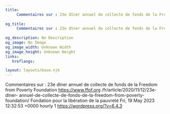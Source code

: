 ```yaml
---
title: 
     Commentaires sur : 23e dîner annuel de collecte de fonds de la Freedom from Poverty Foundation
    
og_title: 
     Commentaires sur : 23e dîner annuel de collecte de fonds de la Freedom from Poverty Foundation
    
og_description: No Description
og_image: No Image
og_image_width: Unknown Width
og_image_height: Unknown Height
links:
   hreflangs:

layout: layouts/base.njk
---
```

Commentaires sur : 23e dîner annuel de collecte de fonds de la Freedom from
Poverty Foundation  https://www.ffpf.org /fr/article/2020/11/12/23e-diner-
annuel-de-collecte-de-fonds-de-la-freedom-from-poverty-foundation/  Fondation
pour la libération de la pauvreté  Fri, 19 May 2023 12:32:53 +0000  hourly  1
https://wordpress.org/?v=6.4.3

